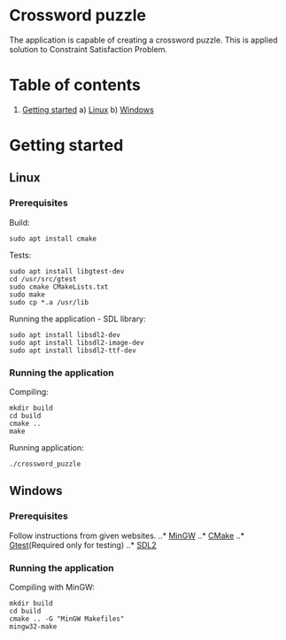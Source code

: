 # Crossword puzzle
The application is capable of creating a crossword puzzle. This is applied solution to Constraint Satisfaction Problem.

# Table of contents
1. [Getting started](#getting_started)
	a) [Linux](#gtstLinux)
	b) [Windows](#gtstWindows)

# Getting started <a name="getting_started"></a>
## Linux <a name="gtstLinux"></a>
### Prerequisites
Build:
```
sudo apt install cmake
```
Tests:
```
sudo apt install libgtest-dev
cd /usr/src/gtest
sudo cmake CMakeLists.txt
sudo make
sudo cp *.a /usr/lib
```
Running the application - SDL library:
```
sudo apt install libsdl2-dev
sudo apt install libsdl2-image-dev
sudo apt install libsdl2-ttf-dev
```

### Running the application 
Compiling:
```
mkdir build
cd build
cmake ..
make
```
Running application:
```
./crossword_puzzle
```

## Windows <a name="gtstWindows"></a>
### Prerequisites
Follow instructions from given websites.
..* [MinGW](https://sourceforge.net/projects/mingw-w64/ "MinGW-w64 for Windows 32 and 64 bit.")
..* [CMake](https://cmake.org/download/ "CMake download official website.")
..* [Gtest](https://github.com/iat-cener/tonatiuh/wiki/Installing-Google-Test-For-Windows "Installing GoogleTest for Windows.")(Required only for testing)
..* [SDL2](https://www.libsdl.org/download-2.0.php "Download SDL2 library for Windows.")

### Running the application 
Compiling with MinGW:
```
mkdir build
cd build
cmake .. -G "MinGW Makefiles"
mingw32-make
```